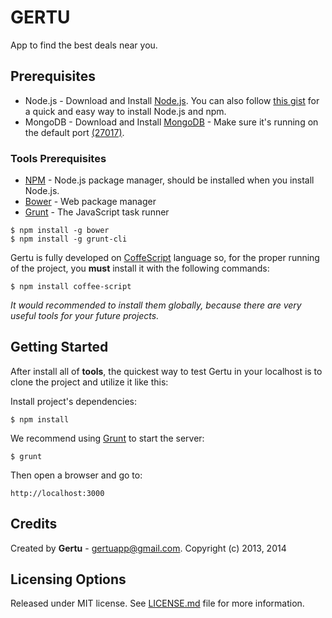 # GERTU
App to find the best deals near you.

## Prerequisites
* Node.js - Download and Install [Node.js](http://www.nodejs.org/download/). You can also follow [this gist](https://gist.github.com/isaacs/579814) for a quick and easy way to install Node.js and npm.
* MongoDB - Download and Install [MongoDB](http://www.mongodb.org/downloads) - Make sure it's running on the default port [(27017)](http://localhost:27017).

### Tools Prerequisites
* [NPM](https://npmjs.org/) - Node.js package manager, should be installed when you install Node.js.
* [Bower](http://bower.io/) - Web package manager
* [Grunt](http://gruntjs.com) - The JavaScript task runner

```
$ npm install -g bower
$ npm install -g grunt-cli
```

Gertu is fully developed on [CoffeScript](http://coffescript.org) language so, for the proper running of the project, you **must** install it with the following commands:

```
$ npm install coffee-script
```
*It would recommended to install them globally, because there are very useful tools for  your future projects.*

## Getting Started
  After install all of **tools**, the quickest way to test Gertu in your localhost is to clone the project and utilize it like this:

  Install project's dependencies:

    $ npm install

  We recommend using [Grunt](https://github.com/gruntjs/grunt-cli) to start the server:

    $ grunt

  Then open a browser and go to:

    http://localhost:3000

## Credits
Created by **Gertu** - [gertuapp@gmail.com](mailto:gertuapp@gmail.com).
Copyright (c) 2013, 2014

## Licensing Options
Released under MIT license. See [LICENSE.md](https://github.com/gertu/gertu/blob/master/LICENSE.md) file for more information.